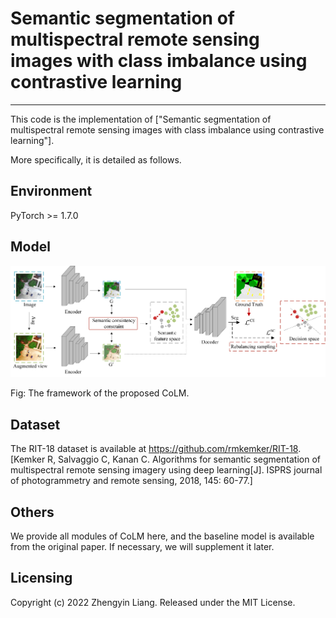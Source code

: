 # Semantic segmentation of multispectral remote sensing images with class imbalance using contrastive learning

---------------------

This code is the implementation of ["Semantic segmentation of multispectral remote sensing images with class imbalance using contrastive learning"].

More specifically, it is detailed as follows.

## Environment

PyTorch >= 1.7.0

## Model

<img src="Figure/CoLM.jpg"/>

Fig: The framework of the proposed CoLM.


## Dataset

 The RIT-18 dataset is available at https://github.com/rmkemker/RIT-18. [Kemker R, Salvaggio C, Kanan C. Algorithms for semantic segmentation of multispectral remote sensing imagery using deep learning[J]. ISPRS journal of photogrammetry and remote sensing, 2018, 145: 60-77.]


## Others

We provide all modules of CoLM here, and the baseline model is available from the original paper. 
If necessary, we will supplement it later.


Licensing
---------
Copyright (c) 2022 Zhengyin Liang. Released under the MIT License.